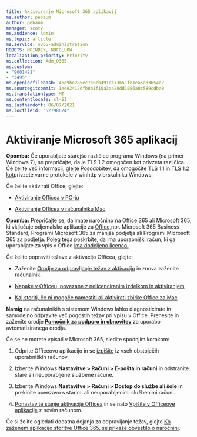 ```yaml
---
title: Aktiviranje Microsoft 365 aplikacij
ms.author: pebaum
author: pebaum
manager: scotv
ms.audience: Admin
ms.topic: article
ms.service: o365-administration
ROBOTS: NOINDEX, NOFOLLOW
localization_priority: Priority
ms.collection: Adm_O365
ms.custom:
- "9001421"
- "3495"
ms.openlocfilehash: 46a9be285ec7e0eb491ec73651f81ea5a33654d2
ms.sourcegitcommit: 1eee2412dfb8b1f10a3aa28dd1086a0c589cdba0
ms.translationtype: MT
ms.contentlocale: sl-SI
ms.lasthandoff: 06/07/2021
ms.locfileid: "52798624"
---
```

# <a name="activating-microsoft-365-apps"></a>Aktiviranje Microsoft 365 aplikacij

**Opomba:** Če uporabljate starejšo različico programa Windows (na primer Windows 7), se prepričajte, da je TLS 1.2 omogočen kot privzeta različica. Če želite več informacij, glejte Posodobitev, da omogočite [TLS 1.1 in TLS 1.2 kot](https://support.microsoft.com/topic/update-to-enable-tls-1-1-and-tls-1-2-as-default-secure-protocols-in-winhttp-in-windows-c4bd73d2-31d7-761e-0178-11268bb10392)privzete varne protokole v winhttp v brskalniku Windows.

Če želite aktivirati Office, glejte:

- [Aktiviranje Officea v PC-ju](https://support.office.com/article/activate-office-5bd38f38-db92-448b-a982-ad170b1e187e) 

- [Aktiviranje Officea v računalniku Mac](https://support.office.com/article/activate-office-for-mac-7f6646b1-bb14-422a-9ad4-a53410fcefb2)

**Opomba:**  Prepričajte se, da imate naročnino na Office 365 ali Microsoft 365, ki vključuje odjemalske aplikacije za [Office,](https://support.office.com/article/28cbc8cf-1332-4f04-9123-9b660abb629e)npr. Microsoft 365 Business Standard, Programi Microsoft 365 za manjša podjetja ali Programi Microsoft 365 za podjetja. Poleg tega poskrbite, da ima uporabniški račun, ki ga uporabljate za vpis v Office [ima dodeljeno licenco.](/microsoft-365/admin/manage/assign-licenses-to-users)

Če želite popraviti težave z aktivacijo Officea, glejte:

- Zaženite [Orodje za odpravljanje težav z aktivacijo](https://aka.ms/SARA-OfficeActivation-Alchemy) in znova zaženite računalnik.
- [Napake v Officeu, povezane z nelicenciranim izdelkom in aktiviranjem](https://support.office.com/article/unlicensed-product-and-activation-errors-in-office-0d23d3c0-c19c-4b2f-9845-5344fedc4380)

- [Kaj storiti, če ni mogoče namestiti ali aktivirati zbirke Office za Mac](https://support.office.com/article/what-to-try-if-you-can-t-install-or-activate-office-for-mac-5efba2b4-b1e6-4e5f-bf3c-6ab945d03dea)

**Namig** na računalnikih s sistemom Windows lahko diagnosticirate in samodejno odpravite več pogostih težav pri vpisu v Office. Prenesite in zaženite orodje **[Pomočnik za podporo in obnovitev](https://aka.ms/SaRA-OfficeSignInScenario)** za uporabo avtomatiziranega orodja.

Če se ne morete vpisati v Microsoft 365, sledite spodnjim korakom:

1. Odprite Officeovo aplikacijo in se [izpišite](https://go.microsoft.com/fwlink/?linkid=2114082) iz vseh obstoječih uporabniških računov.

2. Izberite Windows **Nastavitve > Računi > E-pošta in računi** in odstranite stare ali neuporabljene službene račune.

3. Izberite Windows **Nastavitve > Računi > Dostop do službe ali šole** in prekinite povezavo s starimi ali neuporabljenimi službenimi računi.

4. [Ponastavite stanje aktivacije Officea](/office365/troubleshoot/activation/reset-office-365-proplus-activation-state) in se nato [Vpišite v Officeove aplikacije](https://support.office.com/article/sign-in-to-office-b9582171-fd1f-4284-9846-bdd72bb28426) z novim računom.

Če si želite ogledati dodatna dejanja za odpravljanje težav, glejte [Ko zaženem aplikacijo storitve Office 365, se prikaže obvestilo o naročnini](https://support.office.com/article/a-subscription-notice-appears-when-i-open-an-office-365-application-4cabe32c-f594-4c0e-9191-3d3ade10cceb).
